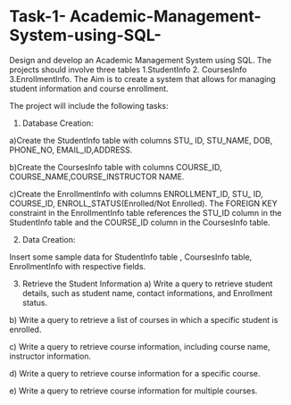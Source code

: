 # Task-1- Academic-Management-System-using-SQL-
Design and develop an Academic Management System using SQL. The projects should involve three tables 1.StudentInfo 2. CoursesInfo 3.EnrollmentInfo. The Aim is to create a system that allows for managing student information and course enrollment.

The project will include the following tasks:

 1. Database Creation:
    
 a)Create the StudentInfo table with columns STU_ ID, STU_NAME, DOB, PHONE_NO,
EMAIL_ID,ADDRESS.

 b)Create the CoursesInfo table with columns COURSE_ID,
COURSE_NAME,COURSE_INSTRUCTOR NAME.

 c)Create the EnrollmentInfo with columns ENROLLMENT_ID, STU_ ID, COURSE_ID,
ENROLL_STATUS(Enrolled/Not Enrolled). The FOREIGN KEY constraint in the EnrollmentInfo
table references the STU_ID column in the StudentInfo table and the COURSE_ID column in the
CoursesInfo table.

 2. Data Creation:

 Insert some sample data for StudentInfo table , CoursesInfo table, EnrollmentInfo with
respective fields.

3) Retrieve the Student Information
  a) Write a query to retrieve student details, such as student name, contact informations, and
Enrollment status.

  b) Write a query to retrieve a list of courses in which a specific student is enrolled.
 
  c) Write a query to retrieve course information, including course name, instructor information.
 
  d) Write a query to retrieve course information for a specific course.
 
  e) Write a query to retrieve course information for multiple courses.
